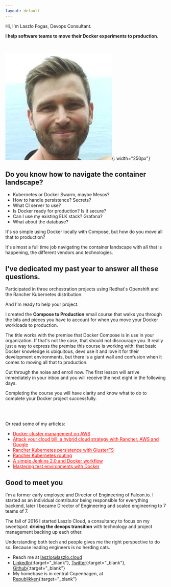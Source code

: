 ```yaml
---
layout: default
---
```


Hi, I'm Laszlo Fogas, Devops Consultant. 

**I help software teams to move their Docker experiments to production.**

<br/>

![Laszlo Fogas, Devops consultant](9ySXeJrr.jpg){: width="250px"}



## Do you know how to navigate the container landscape?
* Kubernetes or Docker Swarm, maybe Mesos?
* How to handle persistence? Secrets?
* What CI server to use?
* Is Docker ready for production? Is it secure?
* Can I use my existing ELK stack? Grafana?
* What about the database?

It's so simple using Docker locally with Compose, but how do you move all that to production? 

It's almost a full time job navigating the container landscape with all that is happening, the different vendors and technologies. 

## I've dedicated my past year to answer all these questions.

Participated in three orchestration projects using Redhat's Openshift and the Rancher Kubernetes distribution. 

And I'm ready to help your project. 

I created the **Compose to Production** email course that walks you through the bits and pieces you have to account for when you move your Docker workloads to production. 

The title works with the premise that Docker Compose is in use in your organization.  If that's not the case, that should not discourage you. It really just a way to express the premise this course is working with: that basic Docker knowledge is ubiquitous, devs use it and love it for their development environments, but there is a giant wall and confusion when it comes to moving all that to production.

Cut through the noise and enroll now. The first lesson will arrive immediately in your inbox and you will receive the next eight in the following days. 

Completing the course you will have clarity and know what to do to complete your Docker project successfully.

<br/>

<script async id="_ck_219414" src="https://forms.convertkit.com/219414?v=6"></script>

<br/>

Or read some of my articles:

* <a href="http://laszlo.cloud/Docker-cluster-management-on-AWS" style="color: red; align: center;">Docker cluster management on AWS</a>
* <a href="http://laszlo.cloud/Attack-your-cloud-bill" style="color: red; align: center;">Attack your cloud bill: a hybrid cloud strategy with Rancher, AWS and Google</a>
* <a href="http://laszlo.cloud/Rancher-Kubernetes-persistence-with-GlusterFS" style="color: red; align: center;">Rancher Kubernetes persistence with GlusterFS</a>
* <a href="http://laszlo.cloud/Rancher-Kubernetes-routing" style="color: red; align: center;">Rancher Kubernetes routing</a>
* <a href="http://laszlo.cloud/Simple-Jenkins-and-Docker-workflow" style="color: red; align: center;">A simple Jenkins 2.0 and Docker workflow</a>
* <a href="http://laszlo.cloud/Mastering-test-environments-with-Docker" style="color: red; align: center;">Mastering test environments with Docker</a>

## Good to meet you

I'm a former early employee and Director of Engineering of Falcon.io. I started as an individual contributor being responsible for everything backend, later I became Director of Engineering and scaled engineering to 7 teams of 7.

The fall of 2016 I started Laszlo Cloud, a consultancy to focus on my sweetspot: **driving the devops transition** with technology and project management backing up each other. 

Understanding both tech and people gives me the right perspective to do so. Because leading engineers is no herding cats.

* Reach me at laszlo@laszlo.cloud
* [LinkedIn](https://dk.linkedin.com/in/laszlofogas){:target="_blank"}, [Twitter](https://twitter.com/laszlocph){:target="_blank"}, [Github](https://github.com/laszlocph){:target="_blank"}
* My homebase is in central Copenhagen, at [Republikken](http://republikken.net/contact-republikken/){:target="_blank"}


<br/>

<script async id="_ck_219414" src="https://forms.convertkit.com/219414?v=6"></script>

<script>
  (function(i,s,o,g,r,a,m){i['GoogleAnalyticsObject']=r;i[r]=i[r]||function(){
  (i[r].q=i[r].q||[]).push(arguments)},i[r].l=1*new Date();a=s.createElement(o),
  m=s.getElementsByTagName(o)[0];a.async=1;a.src=g;m.parentNode.insertBefore(a,m)
  })(window,document,'script','https://www.google-analytics.com/analytics.js','ga');

  ga('create', 'UA-84825803-1', 'auto');
  ga('send', 'pageview');

</script>

